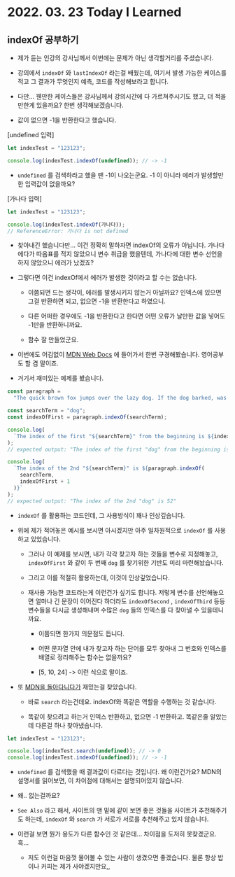 # 2022. 03. 23 Today I Learned

## indexOf 공부하기

- 제가 듣는 인강의 강사님께서 이번에는 문제가 아닌 생각할거리를 주셨습니다.

- 강의에서 `indexOf` 와 `lastIndexOf` 라는걸 배웠는데, 여기서 발생 가능한 케이스를 적고 그 결과가 무엇인지 예측, 코드를 작성해보라고 합니다.

- 다만... 웬만한 케이스들은 강사님께서 강의시간에 다 가르쳐주시기도 했고, 더 적을만한게 있을까요? 한번 생각해보겠습니다.

- 값이 없으면 -1을 반환한다고 했습니다.

[undefined 입력]

```js
let indexTest = "123123";

console.log(indexTest.indexOf(undefined)); // -> -1
```

- `undefined` 를 검색하라고 했을 땐 -1이 나오는군요. -1 이 아니라 에러가 발생할만한 입력값이 없을까요?

[가나다 입력]

```js
let indexTest = "123123";

console.log(indexTest.indexOf(가나다));
// ReferenceError: 가나다 is not defined
```

- 찾아내긴 했습니다만... 이건 정확히 말하자면 indexOf의 오류가 아닙니다. 가나다에다가 따옴표를 적지 않았으니 변수 취급을 했을텐데, 가나다에 대한 변수 선언을 하지 않았으니 에러가 났겠죠?

- 그렇다면 이건 indexOf에서 에러가 발생한 것이라고 할 수는 없습니다.

  - 이쯤되면 드는 생각이, 에러를 발생시키지 않는거 아닐까요? 인덱스에 있으면 그걸 반환하면 되고, 없으면 -1을 반환한다고 하였으니.

  - 다른 어떠한 경우에도 -1을 반환한다고 한다면 어떤 오류가 날만한 값을 넣어도 -1만을 반환하니까요.

  - 함수 잘 만들었군요.

- 이번에도 어김없이 [MDN Web Docs](https://developer.mozilla.org/en-US/docs/Web/JavaScript/Reference/Global_Objects/String/indexOf) 에 들어가서 한번 구경해봤습니다. 영어공부도 할 겸 말이죠.

- 거기서 재미있는 예제를 봤습니다.

```js
const paragraph =
  "The quick brown fox jumps over the lazy dog. If the dog barked, was it really lazy?";

const searchTerm = "dog";
const indexOfFirst = paragraph.indexOf(searchTerm);

console.log(
  `The index of the first "${searchTerm}" from the beginning is ${indexOfFirst}`
);
// expected output: "The index of the first "dog" from the beginning is 40"

console.log(
  `The index of the 2nd "${searchTerm}" is ${paragraph.indexOf(
    searchTerm,
    indexOfFirst + 1
  )}`
);
// expected output: "The index of the 2nd "dog" is 52"
```

- `indexOf` 를 활용하는 코드인데, 그 사용방식이 꽤나 인상깊습니다.

- 위에 제가 적어놓은 예시를 보시면 아시겠지만 아주 일차원적으로 `indexOf` 를 사용하고 있었습니다.

  - 그러나 이 예제를 보시면, 내가 각각 찾고자 하는 것들을 변수로 지정해놓고, `indexOfFirst` 와 같이 두 번째 `dog` 를 찾기위한 기반도 미리 마련해놨습니다.

  - 그리고 이를 적절히 활용하는데, 이것이 인상깊었습니다.

  - 재사용 가능한 코드라는게 이런건가 싶기도 합니다. 저렇게 변수를 선언해놓으면 얼마나 긴 문장이 이어진다 하더라도 `indexOfSecond` , `indexOfThird` 등등 변수들을 다시금 생성해내며 수많은 `dog` 들의 인덱스를 다 찾아낼 수 있을테니까요.

    - 이쯤되면 한가지 의문점도 듭니다.

    - 어떤 문자열 안에 내가 찾고자 하는 단어를 모두 찾아내 그 번호와 인덱스를 배열로 정리해주는 함수는 없을까요?

    - [5, 10, 24] -> 이런 식으로 말이죠.

- 또 [MDN을 돌아다니다가](https://developer.mozilla.org/en-US/docs/Web/JavaScript/Reference/Global_Objects/String/search) 재밌는걸 찾았습니다.

  - 바로 `search` 라는건데요. indexOf와 똑같은 역할을 수행하는 것 같습니다.

  - 똑같이 찾으려고 하는거 인덱스 반환하고, 없으면 -1 반환하고. 똑같은줄 알았는데 다른걸 하나 찾아냈습니다.

```js
let indexTest = "123123";

console.log(indexTest.search(undefined)); // -> 0
console.log(indexTest.indexOf(undefined)); // -> -1
```

- `undefined` 를 검색했을 때 결과값이 다르다는 것입니다. 왜 이런건가요? MDN의 설명서를 읽어보면, 이 차이점에 대해서는 설명되어있지 않습니다.

- 왜.. 없는걸까요?

- `See Also` 라고 해서, 사이트의 맨 밑에 같이 보면 좋은 것들을 사이트가 추천해주기도 하는데, `indexOf` 와 `search` 가 서로가 서로를 추천해주고 있지 않습니다.

- 이런걸 보면 뭔가 용도가 다른 함수인 것 같은데... 차이점을 도저히 못찾겠군요. 흑...

  - 저도 이런걸 마음껏 물어볼 수 있는 사람이 생겼으면 좋겠습니다. 물론 항상 밥이나 커피는 제가 사야겠지만요,,
